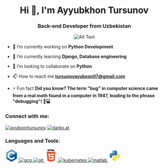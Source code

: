 <h1 align="center">Hi 👋, I'm Ayyubkhon Tursunov</h1>
<h3 align="center">Back-end Developer from Uzbekistan</h3>

<p align="center">
  <img src="https://cdn.dribbble.com/users/1292677/screenshots/6139167/avento.gif" alt="Alt Text" width="500" height="400">
</p>


- 🔭 I’m currently working on **Python Development**

- 🌱 I’m currently learning **Django, Database engineering**

- 👯 I’m looking to collaborate on **Python**

- 📫 How to reach me **tursunovayubxon07@gmail.com**

- ⚡ Fun fact **Did you know? The term "bug" in computer science came from a real moth found in a computer in 1947, leading to the phrase "debugging"! 🐛💻**

<h3 align="left">Connect with me:</h3>
<p align="left">
<a href="https://linkedin.com/in/ayubxontursunov" target="blank"><img align="center" src="https://raw.githubusercontent.com/rahuldkjain/github-profile-readme-generator/master/src/images/icons/Social/linked-in-alt.svg" alt="ayubxontursunov" height="30" width="40" /></a>
<a href="https://instagram.com/darko.at" target="blank"><img align="center" src="https://raw.githubusercontent.com/rahuldkjain/github-profile-readme-generator/master/src/images/icons/Social/instagram.svg" alt="darko.at" height="30" width="40" /></a>
</p>

<h3 align="left">Languages and Tools:</h3>
<p align="left"> <a href="https://www.cprogramming.com/" target="_blank" rel="noreferrer"> <img src="https://raw.githubusercontent.com/devicons/devicon/master/icons/c/c-original.svg" alt="c" width="40" height="40"/> </a> <a href="https://cloud.google.com" target="_blank" rel="noreferrer"> <img src="https://www.vectorlogo.zone/logos/google_cloud/google_cloud-icon.svg" alt="gcp" width="40" height="40"/> </a> <a href="https://git-scm.com/" target="_blank" rel="noreferrer"> <img src="https://www.vectorlogo.zone/logos/git-scm/git-scm-icon.svg" alt="git" width="40" height="40"/> </a> <a href="https://www.w3.org/html/" target="_blank" rel="noreferrer"> <img src="https://raw.githubusercontent.com/devicons/devicon/master/icons/html5/html5-original-wordmark.svg" alt="html5" width="40" height="40"/> </a> <a href="https://kubernetes.io" target="_blank" rel="noreferrer"> <img src="https://www.vectorlogo.zone/logos/kubernetes/kubernetes-icon.svg" alt="kubernetes" width="40" height="40"/> </a> <a href="https://www.mathworks.com/" target="_blank" rel="noreferrer"> <img src="https://upload.wikimedia.org/wikipedia/commons/2/21/Matlab_Logo.png" alt="matlab" width="40" height="40"/> </a> <a href="https://www.python.org" target="_blank" rel="noreferrer"> <img src="https://raw.githubusercontent.com/devicons/devicon/master/icons/python/python-original.svg" alt="python" width="40" height="40"/> </a> </p>
